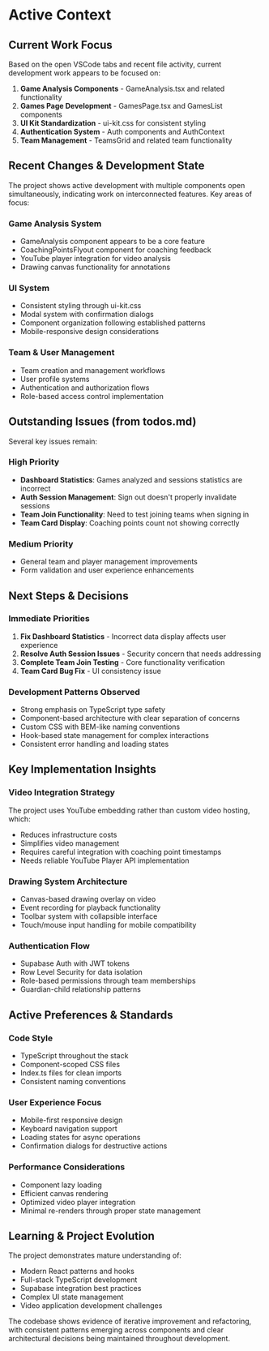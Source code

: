 # Active Context

## Current Work Focus
Based on the open VSCode tabs and recent file activity, current development work appears to be focused on:

1. **Game Analysis Components** - GameAnalysis.tsx and related functionality
2. **Games Page Development** - GamesPage.tsx and GamesList components
3. **UI Kit Standardization** - ui-kit.css for consistent styling
4. **Authentication System** - Auth components and AuthContext
5. **Team Management** - TeamsGrid and related team functionality

## Recent Changes & Development State
The project shows active development with multiple components open simultaneously, indicating work on interconnected features. Key areas of focus:

### Game Analysis System
- GameAnalysis component appears to be a core feature
- CoachingPointsFlyout component for coaching feedback
- YouTube player integration for video analysis
- Drawing canvas functionality for annotations

### UI System
- Consistent styling through ui-kit.css
- Modal system with confirmation dialogs
- Component organization following established patterns
- Mobile-responsive design considerations

### Team & User Management
- Team creation and management workflows
- User profile systems
- Authentication and authorization flows
- Role-based access control implementation

## Outstanding Issues (from todos.md)
Several key issues remain:

### High Priority
- **Dashboard Statistics**: Games analyzed and sessions statistics are incorrect
- **Auth Session Management**: Sign out doesn't properly invalidate sessions
- **Team Join Functionality**: Need to test joining teams when signing in
- **Team Card Display**: Coaching points count not showing correctly

### Medium Priority
- General team and player management improvements
- Form validation and user experience enhancements

## Next Steps & Decisions

### Immediate Priorities
1. **Fix Dashboard Statistics** - Incorrect data display affects user experience
2. **Resolve Auth Session Issues** - Security concern that needs addressing
3. **Complete Team Join Testing** - Core functionality verification
4. **Team Card Bug Fix** - UI consistency issue

### Development Patterns Observed
- Strong emphasis on TypeScript type safety
- Component-based architecture with clear separation of concerns
- Custom CSS with BEM-like naming conventions
- Hook-based state management for complex interactions
- Consistent error handling and loading states

## Key Implementation Insights

### Video Integration Strategy
The project uses YouTube embedding rather than custom video hosting, which:
- Reduces infrastructure costs
- Simplifies video management
- Requires careful integration with coaching point timestamps
- Needs reliable YouTube Player API implementation

### Drawing System Architecture
- Canvas-based drawing overlay on video
- Event recording for playback functionality
- Toolbar system with collapsible interface
- Touch/mouse input handling for mobile compatibility

### Authentication Flow
- Supabase Auth with JWT tokens
- Row Level Security for data isolation
- Role-based permissions through team memberships
- Guardian-child relationship patterns

## Active Preferences & Standards

### Code Style
- TypeScript throughout the stack
- Component-scoped CSS files
- Index.ts files for clean imports
- Consistent naming conventions

### User Experience Focus
- Mobile-first responsive design
- Keyboard navigation support
- Loading states for async operations
- Confirmation dialogs for destructive actions

### Performance Considerations
- Component lazy loading
- Efficient canvas rendering
- Optimized video player integration
- Minimal re-renders through proper state management

## Learning & Project Evolution
The project demonstrates mature understanding of:
- Modern React patterns and hooks
- Full-stack TypeScript development
- Supabase integration best practices
- Complex UI state management
- Video application development challenges

The codebase shows evidence of iterative improvement and refactoring, with consistent patterns emerging across components and clear architectural decisions being maintained throughout development.
